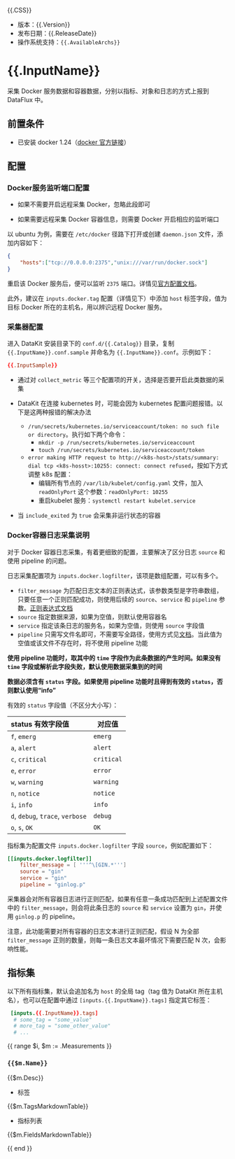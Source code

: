 {{.CSS}}

- 版本：{{.Version}}
- 发布日期：{{.ReleaseDate}}
- 操作系统支持：`{{.AvailableArchs}}`

# {{.InputName}}

采集 Docker 服务数据和容器数据，分别以指标、对象和日志的方式上报到 DataFlux 中。

## 前置条件

- 已安装 docker 1.24（[docker 官方链接](https://www.docker.com/get-started)）

## 配置

### Docker服务监听端口配置

- 如果不需要开启远程采集 Docker，忽略此段即可

- 如果需要远程采集 Docker 容器信息，则需要 Docker 开启相应的监听端口

以 ubuntu 为例，需要在 `/etc/docker` 径路下打开或创建 `daemon.json` 文件，添加内容如下：

```json
{
    "hosts":["tcp://0.0.0.0:2375","unix:///var/run/docker.sock"]
}
```

重启该 Docker 服务后，便可以监听 `2375` 端口。详情见[官方配置文档](https://docs.docker.com/config/daemon/#configure-the-docker-daemon)。

此外，建议在 `inputs.docker.tag` 配置（详情见下）中添加 `host` 标签字段，值为目标 Docker 所在的主机名，用以辨识远程 Docker 服务。

### 采集器配置

进入 DataKit 安装目录下的 `conf.d/{{.Catalog}}` 目录，复制 `{{.InputName}}.conf.sample` 并命名为 `{{.InputName}}.conf`。示例如下：

```toml
{{.InputSample}} 
```

- 通过对 `collect_metric` 等三个配置项的开关，选择是否要开启此类数据的采集
- DataKit 在连接 kubernetes 时，可能会因为 kubernetes 配置问题报错。以下是这两种报错的解决办法
    - `/run/secrets/kubernetes.io/serviceaccount/token: no such file or directory`。执行如下两个命令：
        - `mkdir -p /run/secrets/kubernetes.io/serviceaccount`
        - `touch /run/secrets/kubernetes.io/serviceaccount/token`
    - `error making HTTP request to http://<k8s-host>/stats/summary: dial tcp <k8s-hosst>:10255: connect: connect refused`，按如下方式调整 k8s 配置：
        - 编辑所有节点的 `/var/lib/kubelet/config.yaml` 文件，加入`readOnlyPort` 这个参数：`readOnlyPort: 10255`
        - 重启kubelet 服务：`systemctl restart kubelet.service`

- 当 `include_exited` 为 `true` 会采集非运行状态的容器

### Docker容器日志采集说明

对于 Docker 容器日志采集，有着更细致的配置，主要解决了区分日志 `source` 和使用 pipeline 的问题。

日志采集配置项为 `inputs.docker.logfilter`，该项是数组配置，可以有多个。

- `filter_message` 为匹配日志文本的正则表达式，该参数类型是字符串数组，只要任意一个正则匹配成功，则使用后续的 `source`、`service` 和 `pipeline` 参数。[正则表达式文档](https://golang.org/pkg/regexp/syntax/#hdr-Syntax)
- `source` 指定数据来源，如果为空值，则默认使用容器名
- `service` 指定该条日志的服务名，如果为空值，则使用 `source` 字段值
- `pipeline` 只需写文件名即可，不需要写全路径，使用方式见[文档](pipeline)。当此值为空值或该文件不存在时，将不使用 pipeline 功能

**使用 pipeline 功能时，取其中的 `time` 字段作为此条数据的产生时间。如果没有 `time` 字段或解析此字段失败，默认使用数据采集到的时间**

**数据必须含有 `status` 字段。如果使用 pipeline 功能时且得到有效的 `status`，否则默认使用“info”**

有效的 `status` 字段值（不区分大小写）：

| status 有效字段值                | 对应值     |
| :---                             | ---        |
| `f`, `emerg`                     | `emerg`    |
| `a`, `alert`                     | `alert`    |
| `c`, `critical`                  | `critical` |
| `e`, `error`                     | `error`    |
| `w`, `warning`                   | `warning`  |
| `n`, `notice`                    | `notice`   |
| `i`, `info`                      | `info`     |
| `d`, `debug`, `trace`, `verbose` | `debug`    |
| `o`, `s`, `OK`                   | `OK`       |

指标集为配置文件 `inputs.docker.logfilter` 字段 `source`，例如配置如下：

```toml
[[inputs.docker.logfilter]]
    filter_message = [ '''^\[GIN.*''']
    source = "gin"
    service = "gin"
    pipeline = "ginlog.p"
```

采集器会对所有容器日志进行正则匹配，如果有任意一条成功匹配到上述配置文件中的 `filter_message`，则会将此条日志的 `source` 和 `service` 设置为 `gin`，并使用 `ginlog.p` 的 pipeline。

注意，此功能需要对所有容器的日志文本进行正则匹配，假设 N 为全部 `filter_message` 正则的数量，则每一条日志文本最坏情况下需要匹配 N 次，会影响性能。

## 指标集

以下所有指标集，默认会追加名为 `host` 的全局 tag（tag 值为 DataKit 所在主机名），也可以在配置中通过 `[inputs.{{.InputName}}.tags]` 指定其它标签：

``` toml
 [inputs.{{.InputName}}.tags]
  # some_tag = "some_value"
  # more_tag = "some_other_value"
  # ...
```

{{ range $i, $m := .Measurements }}

### `{{$m.Name}}`

{{$m.Desc}}

-  标签

{{$m.TagsMarkdownTable}}

- 指标列表

{{$m.FieldsMarkdownTable}}

{{ end }} 

